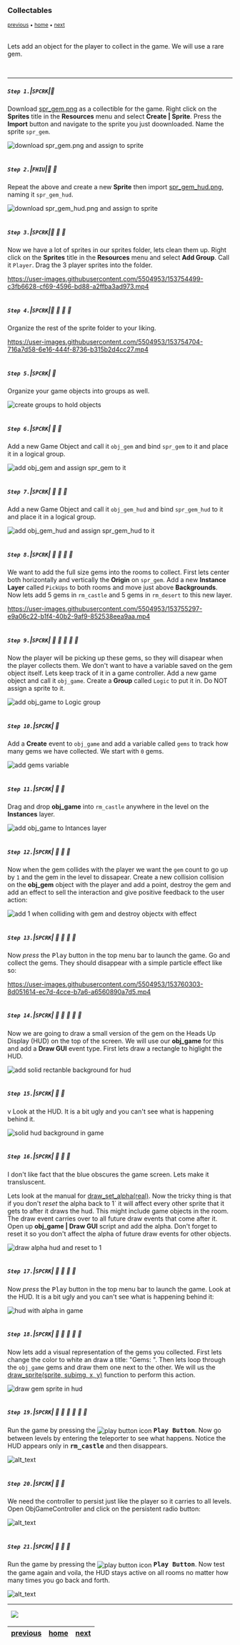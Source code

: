 <img src="https://via.placeholder.com/1000x4/45D7CA/45D7CA" alt="drawing" height="4px"/>

### Collectables

<sub>[previous](../) • [home](../README.md#user-content-gms2-ue4-space-rocks) • [next](../)</sub>

<img src="https://via.placeholder.com/1000x4/45D7CA/45D7CA" alt="drawing" height="4px"/>

Lets add an object for the player to collect in the game.  We will use a rare gem.


<br>

---


##### `Step 1.`\|`SPCRK`|:small_blue_diamond:

Download [spr_gem.png](images/spr_gem.png) as a collectible for the game. Right click on the **Sprites** title in the **Resources** menu and select **Create | Sprite**.  Press the **Import** button and navigate to the sprite you just doownloaded. Name the sprite `spr_gem`.

![download spr_gem.png and assign to sprite](images/sprGem.png)

<img src="https://via.placeholder.com/500x2/45D7CA/45D7CA" alt="drawing" height="2px" alt = ""/>

##### `Step 2.`\|`FHIU`|:small_blue_diamond: :small_blue_diamond: 

Repeat the above and create a new **Sprite** then import [spr_gem_hud.png](images/spr_gem_hud.png), naming it `spr_gem_hud`.	

![download spr_gem_hud.png and assign to sprite](images/sprGemHud.png)

<img src="https://via.placeholder.com/500x2/45D7CA/45D7CA" alt="drawing" height="2px" alt = ""/>

##### `Step 3.`\|`SPCRK`|:small_blue_diamond: :small_blue_diamond: :small_blue_diamond:

Now we have a lot of sprites in our sprites folder, lets clean them up. Right click on the **Sprites** title in the **Resources** menu and select **Add Group**. Call it `Player`. Drag the 3 player sprites into the folder.

https://user-images.githubusercontent.com/5504953/153754499-c3fb6628-cf69-4596-bd88-a2ffba3ad973.mp4

<img src="https://via.placeholder.com/500x2/45D7CA/45D7CA" alt="drawing" height="2px" alt = ""/>

##### `Step 4.`\|`SPCRK`|:small_blue_diamond: :small_blue_diamond: :small_blue_diamond: :small_blue_diamond:

Organize the rest of the sprite folder to your liking.

https://user-images.githubusercontent.com/5504953/153754704-716a7d58-6e16-444f-8736-b315b2d4cc27.mp4

<img src="https://via.placeholder.com/500x2/45D7CA/45D7CA" alt="drawing" height="2px" alt = ""/>

##### `Step 5.`\|`SPCRK`| :small_orange_diamond:

Organize your game objects into groups as well.

![create groups to hold objects](images/organizeObjs.png)

<img src="https://via.placeholder.com/500x2/45D7CA/45D7CA" alt="drawing" height="2px" alt = ""/>

##### `Step 6.`\|`SPCRK`| :small_orange_diamond: :small_blue_diamond:

Add a new Game Object and call it `obj_gem` and bind `spr_gem` to it and place it in a logical group.

![add obj_gem and assign spr_gem to it](images/objGem.png)

<img src="https://via.placeholder.com/500x2/45D7CA/45D7CA" alt="drawing" height="2px" alt = ""/>

##### `Step 7.`\|`SPCRK`| :small_orange_diamond: :small_blue_diamond: :small_blue_diamond:

Add a new Game Object and call it `obj_gem_hud` and bind `spr_gem_hud` to it and place it in a logical group.

![add obj_gem_hud and assign spr_gem_hud to it](images/objGemHud.png)

<img src="https://via.placeholder.com/500x2/45D7CA/45D7CA" alt="drawing" height="2px" alt = ""/>

##### `Step 8.`\|`SPCRK`| :small_orange_diamond: :small_blue_diamond: :small_blue_diamond: :small_blue_diamond:

We want to add the full size gems into the rooms to collect.  First lets center both horizontally and vertically the **Origin** on `spr_gem`. Add a new **Instance Layer** called `PickUps` to both rooms and move just above **Backgrounds**. Now lets add 5 gems in `rm_castle` and 5 gems in `rm_desert` to this new layer.

https://user-images.githubusercontent.com/5504953/153755297-e9a06c22-b1f4-40b2-9af9-852538eea9aa.mp4

<img src="https://via.placeholder.com/500x2/45D7CA/45D7CA" alt="drawing" height="2px" alt = ""/>

##### `Step 9.`\|`SPCRK`| :small_orange_diamond: :small_blue_diamond: :small_blue_diamond: :small_blue_diamond: :small_blue_diamond:

Now the player will be picking up these gems, so they will disapear when the player collects them. We don't want to have a variable saved on the gem object itself. Lets keep track of it in a game controller. Add a new game object and call it `obj_game`. Create a **Group** called `Logic` to put it in.  Do NOT assign a sprite to it.

![add obj_game to Logic group](images/obj_game.png)

<img src="https://via.placeholder.com/500x2/45D7CA/45D7CA" alt="drawing" height="2px" alt = ""/>

##### `Step 10.`\|`SPCRK`| :large_blue_diamond:

Add a **Create** event to `obj_game` and add a variable called `gems` to track how many gems we have collected. We start with `0` gems.

![add gems variable](images/gems0.png)

<img src="https://via.placeholder.com/500x2/45D7CA/45D7CA" alt="drawing" height="2px" alt = ""/>

##### `Step 11.`\|`SPCRK`| :large_blue_diamond: :small_blue_diamond: 

Drag and drop **obj_game** into `rm_castle` anywhere in the level on the **Instances** layer.

![add obj_game to Intances layer](images/objGameInLevel.png)

<img src="https://via.placeholder.com/500x2/45D7CA/45D7CA" alt="drawing" height="2px" alt = ""/>


##### `Step 12.`\|`SPCRK`| :large_blue_diamond: :small_blue_diamond: :small_blue_diamond: 

Now when the gem collides with the player we want the `gem` count to go up by `1` and the gem in the level to dissapear. Create a new collision collision on the **obj_gem** object with the player and add a point, destroy the gem and add an effect to sell the interaction and give positive feedback to the user action:

![add 1 when colliding with gem and destroy objectx with effect](images/gemCollision.png)

<img src="https://via.placeholder.com/500x2/45D7CA/45D7CA" alt="drawing" height="2px" alt = ""/>

##### `Step 13.`\|`SPCRK`| :large_blue_diamond: :small_blue_diamond: :small_blue_diamond:  :small_blue_diamond: 

Now *press* the <kbd>Play</kbd> button in the top menu bar to launch the game. Go and collect the gems.  They should disappear with a simple particle effect like so:

https://user-images.githubusercontent.com/5504953/153760303-8d051614-ec7d-4cce-b7a6-a6560890a7d5.mp4

<img src="https://via.placeholder.com/500x2/45D7CA/45D7CA" alt="drawing" height="2px" alt = ""/>

##### `Step 14.`\|`SPCRK`| :large_blue_diamond: :small_blue_diamond: :small_blue_diamond: :small_blue_diamond:  :small_blue_diamond: 

Now we are going to draw a small version of the gem on the Heads Up Display (HUD) on the top of the screen. We will use our **obj_game** for this and add a **Draw GUI** event type. First lets draw a rectangle to higlight the HUD. 

![add solid rectanble background for hud](images/addHudBackground1.png)

<img src="https://via.placeholder.com/500x2/45D7CA/45D7CA" alt="drawing" height="2px" alt = ""/>

##### `Step 15.`\|`SPCRK`| :large_blue_diamond: :small_orange_diamond: 

v Look at the HUD.  It is a bit ugly and you can't see what is happening behind it.  

![solid hud background in game](images/solidMenu.png)


<img src="https://via.placeholder.com/500x2/45D7CA/45D7CA" alt="drawing" height="2px" alt = ""/>

##### `Step 16.`\|`SPCRK`| :large_blue_diamond: :small_orange_diamond:   :small_blue_diamond: 

I don't like fact that the blue obscures the game screen. Lets make it transluscent. 
		
Lets look at the manual for [draw_set_alpha(real)](https://docs.yoyogames.com/source/dadiospice/002_reference/drawing/colour%20and%20blending/draw_set_alpha.html). Now the tricky thing is that if you don't *reset* the alpha back to 1` it will affect every other sprite that it gets to after it draws the hud. This might include game objects in the room.  The draw event carries over to all future draw events that come after it.  Open up **obj_game | Draw GUI** script and add the alpha. Don't forget to reset it so you don't affect the alpha of future draw events for other objects.

![draw alpha hud and reset to 1](images/drawAlpha.png)

<img src="https://via.placeholder.com/500x2/45D7CA/45D7CA" alt="drawing" height="2px" alt = ""/>

##### `Step 17.`\|`SPCRK`| :large_blue_diamond: :small_orange_diamond: :small_blue_diamond: :small_blue_diamond:

Now *press* the <kbd>Play</kbd> button in the top menu bar to launch the game. Look at the HUD.  It is a bit ugly and you can't see what is happening behind it:


![hud with alpha in game](images/alphaHud.png)

<img src="https://via.placeholder.com/500x2/45D7CA/45D7CA" alt="drawing" height="2px" alt = ""/>

##### `Step 18.`\|`SPCRK`| :large_blue_diamond: :small_orange_diamond: :small_blue_diamond: :small_blue_diamond: :small_blue_diamond:

Now lets add a visual representation of the gems you collected.  First lets change the color to white an draw a title: "Gems: ".  Then lets loop through the `obj_game` gems and draw them one next to the other.  We will us the [draw_sprite(sprite, subimg, x, y)](https://docs.yoyogames.com/source/dadiospice/002_reference/drawing/drawing%20sprites%20and%20backgrounds/draw_sprite.html) function to perform this action.

![draw gem sprite in hud](images/drawGemSprite.png)

<img src="https://via.placeholder.com/500x2/45D7CA/45D7CA" alt="drawing" height="2px" alt = ""/>

##### `Step 19.`\|`SPCRK`| :large_blue_diamond: :small_orange_diamond: :small_blue_diamond: :small_blue_diamond: :small_blue_diamond: :small_blue_diamond:

Run the game by pressing the <img style="vertical-align:middle" src="http://marcaubanel.com/gamemaker/GMS2-Images/Shared/Icon_RunProject.png" alt="play button icon"> <tt><b>Play Button</b></tt>. Now go between levels by entering the teleporter to see what happens. Notice the HUD appears only in <tt><b>rm_castle</b></tt> and then disappears. 

![alt_text](images/.png)

<img src="https://via.placeholder.com/500x2/45D7CA/45D7CA" alt="drawing" height="2px" alt = ""/>

##### `Step 20.`\|`SPCRK`| :large_blue_diamond: :large_blue_diamond:

We need the controller to persist just like the player so it carries to all levels. Open ObjGameController and click on the persistent radio button:

![alt_text](images/.png)

<img src="https://via.placeholder.com/500x2/45D7CA/45D7CA" alt="drawing" height="2px" alt = ""/>

##### `Step 21.`\|`SPCRK`| :large_blue_diamond: :large_blue_diamond: :small_blue_diamond:

Run the game by pressing the <img style="vertical-align:middle" src="http://marcaubanel.com/gamemaker/GMS2-Images/Shared/Icon_RunProject.png" alt="play button icon"> <tt><b>Play Button</b></tt>. Now test the game again and voila, the HUD stays active on all rooms no matter how many times you go back and forth. 

![alt_text](images/.png)

___


<img src="https://via.placeholder.com/1000x4/dba81a/dba81a" alt="drawing" height="4px" alt = ""/>

<img src="https://via.placeholder.com/1000x100/45D7CA/000000/?text=Next Up - ADD NEXT PAGE">

<img src="https://via.placeholder.com/1000x4/dba81a/dba81a" alt="drawing" height="4px" alt = ""/>

| [previous](../)| [home](../README.md#user-content-gms2-ue4-space-rocks) | [next](../)|
|---|---|---|
